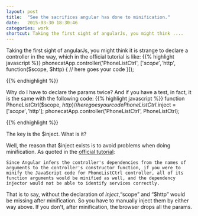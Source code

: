 ```yaml
---
layout: post
title:  "See the sacrifices angular has done to minification."
date:   2015-03-30 18:30:46
categories: work
shortcut: Taking the first sight of angularJs, you might think ....
---
```

Taking the first sight of angularJs, you might think it is strange to declare a controller in the way, which in the official tutorial is like:
{{% highlight javascript %}}
	phonecatApp.controller('PhoneListCtrl', ['$scope', '$http',
	function($scope, $http) {
		// here goes your code
	}]);

{{% endhighlight %}}

Why do I have to declare the params twice? And if you have a test, in fact, it is the same with the following code:
{{% highlight javascript %}}
	function PhoneListCtrl($scope, $http) {
		//here goes your code
	}
	PhoneListCtrl.$inject = ['$scope', '$http'];
	phonecatApp.controller('PhoneListCtrl', PhoneListCtrl);

{{% endhighlight %}}

The key is the $inject. What is it?

Well, the reason that $inject exists is to avoid problems when doing minification. As quoted in the [official tutorial][tutorial]:

`Since Angular infers the controller's dependencies from the names of arguments to the controller's constructor function, if you were to minify the JavaScript code for PhoneListCtrl controller, all of its function arguments would be minified as well, and the dependency injector would not be able to identify services correctly.`

That is to say, without the declaration of $inject, “$scope” and “$http” would be missing after minification. So you have to manually inject them by either way above. If you don't, after minification, the browser drops all the params.

[tutorial]: https://docs.angularjs.org/tutorial/step_05#a-note-on-minification
